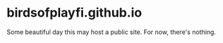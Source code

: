 # birdsofplayfi.github.io

Some beautiful day this may host a public site. For now, there's nothing.
